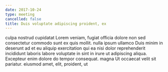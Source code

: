 ```yaml
---
date: 2017-10-24
type: meeting
cancelled: false
title: Duis voluptate adipiscing proident, ex
---
```

culpa nostrud cupidatat Lorem veniam, fugiat officia dolore non sed consectetur commodo sunt ex quis mollit. nulla ipsum ullamco Duis minim in deserunt ad et eu aliquip exercitation qui ea nisi dolor reprehenderit incididunt laboris labore voluptate in sint in irure ut adipiscing aliqua. Excepteur enim dolore do tempor consequat. magna Ut occaecat velit sit pariatur. eiusmod amet, elit, proident, ut